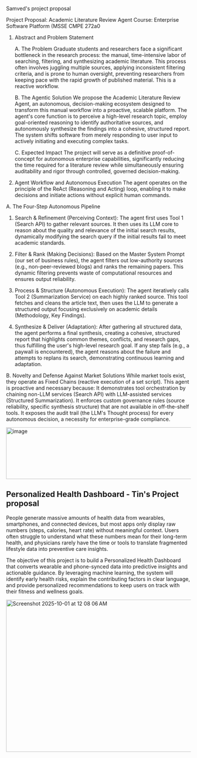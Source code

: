 Samved's project proposal

Project Proposal: Academic Literature Review Agent
Course: Enterprise Software Platform (MSSE CMPE 272a0


1. Abstract and Problem Statement

   A. The Problem Graduate students and researchers face a significant bottleneck in the research process: the manual, time-intensive labor of searching, filtering, and synthesizing academic literature. This process often involves juggling multiple sources, applying inconsistent filtering criteria, and is prone to human oversight, preventing researchers from keeping pace with the rapid growth of published material. This is a reactive workflow.


     B. The Agentic Solution
We propose the Academic Literature Review Agent, an autonomous, decision-making ecosystem  designed to transform this manual workflow into a proactive, scalable platform. The agent's core function is to perceive a high-level research topic, employ goal-oriented reasoning  to identify authoritative sources, and autonomously synthesize the findings into a cohesive, structured report. The system shifts software from merely responding to user input to actively initiating and executing complex tasks.


    C. Expected Impact
The project will serve as a definitive proof-of-concept for autonomous enterprise capabilities, significantly reducing the time required for a literature review while simultaneously ensuring auditability and rigor through controlled, governed decision-making.



2. Agent Workflow and Autonomous Execution
The agent operates on the principle of the ReAct (Reasoning and Acting) loop, enabling it to make decisions and initiate actions without explicit human commands.

A. The Four-Step Autonomous Pipeline
1. Search & Refinement (Perceiving Context): The agent first uses Tool 1 (Search API) to gather relevant sources. It then uses its LLM core to reason about the quality and relevance of the initial search results, dynamically modifying the search query if the initial results fail to meet academic standards.

2. Filter & Rank (Making Decisions): Based on the Master System Prompt (our set of business rules), the agent filters out low-authority sources (e.g., non-peer-reviewed blogs) and ranks the remaining papers. This dynamic filtering prevents waste of computational resources and ensures output reliability.

3. Process & Structure (Autonomous Execution): The agent iteratively calls Tool 2 (Summarization Service) on each highly ranked source. This tool fetches and cleans the article text, then uses the LLM to generate a structured output focusing exclusively on academic details (Methodology, Key Findings).

4. Synthesize & Deliver (Adaptation): After gathering all structured data, the agent performs a final synthesis, creating a cohesive, structured report that highlights common themes, conflicts, and research gaps, thus fulfilling the user's high-level research goal. If any step fails (e.g., a paywall is encountered), the agent reasons about the failure and attempts to replans its search, demonstrating continuous learning and adaptation.

B. Novelty and Defense Against Market Solutions
While market tools exist, they operate as Fixed Chains (reactive execution of a set script). This agent is proactive  and necessary because: It demonstrates tool orchestration by chaining non-LLM services (Search API) with LLM-assisted services (Structured Summarization). It enforces custom governance rules (source reliability, specific synthesis structure) that are not available in off-the-shelf tools. It exposes the audit trail (the LLM's Thought process) for every autonomous decision, a necessity for enterprise-grade compliance.



<img width="724" height="141" alt="image" src="https://github.com/user-attachments/assets/6ffceffe-d554-4921-9ec6-be0cf8f722a7" />





## Personalized Health Dashboard - Tin's Project proposal 

People generate massive amounts of health data from wearables, smartphones, and connected devices, but most apps only display raw numbers (steps, calories, heart rate) without meaningful context. Users often struggle to understand what these numbers mean for their long-term health, and physicians rarely have the time or tools to translate fragmented lifestyle data into preventive care insights. 

The objective of this project is to build a Personalized Health Dashboard that converts wearable and phone-synced data into predictive insights and actionable guidance. By leveraging machine learning, the system will identify early health risks, explain the contributing factors in clear language, and provide personalized recommendations to keep users on track with their fitness and wellness goals.

<img width="916" height="415" alt="Screenshot 2025-10-01 at 12 08 06 AM" src="https://github.com/user-attachments/assets/09862e18-86f0-438f-a6ed-44dad5458631" />


